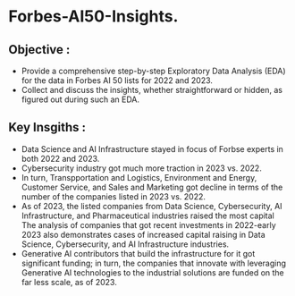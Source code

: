 # Forbes-AI50-Insights.


## Objective :

- Provide a comprehensive step-by-step Exploratory Data Analysis (EDA) for the data in Forbes AI 50 lists for 2022 and 2023.
- Collect and discuss the insights, whether straightforward or hidden, as figured out during such an EDA.

## Key Insgiths :

- Data Science and AI Infrastructure stayed in focus of Forbse experts in both 2022 and 2023.
- Cybersecurity industry got much more traction in 2023 vs. 2022.
- In turn, Transpportation and Logistics, Environment and Energy, Customer Service, and Sales and Marketing got decline in terms of the number of the companies listed in 2023 vs. 2022.
- As of 2023, the listed companies from Data Science, Cybersecurity, AI Infrastructure, and Pharmaceutical industries raised the most capital
The analysis of companies that got recent investments in 2022-early 2023 also demonstrates cases of increased capital raising in Data Science, Cybersecurity, and AI Infrastructure industries.
- Generative AI contributors that build the infrastructure for it got significant funding; in turn, the companies that innovate with leveraging Generative AI technologies to the industrial solutions are funded on the far less scale, as of 2023.
